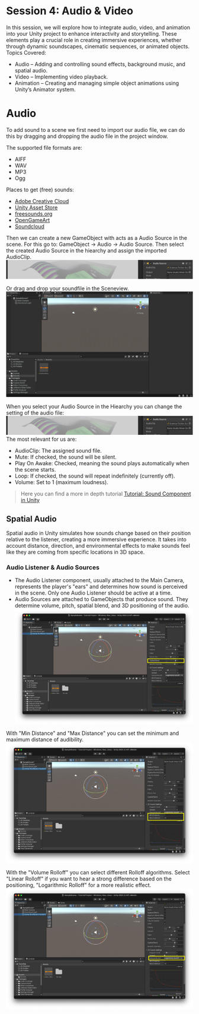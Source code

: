 # Session 4: Audio & Video

In this session, we will explore how to integrate audio, video, and animation into your Unity project to enhance interactivity and storytelling. These elements play a crucial role in creating immersive experiences, whether through dynamic soundscapes, cinematic sequences, or animated objects.
Topics Covered:

- Audio – Adding and controlling sound effects, background music, and spatial audio.
- Video – Implementing video playback.
- Animation – Creating and managing simple object animations using Unity’s Animator system.


# Audio 

To add sound to a scene we first need to import our audio file, we can do this by dragging and dropping the audio file in the project window. 

The supported file formats are: 
- AIFF 
- WAV 
- MP3
- Ogg 

Places to get (free) sounds: 
- [Adobe Creative Cloud](https://www.adobe.com/products/audition/offers/AdobeAuditionDLCSFX.html)
- [Unity Asset Store](https://assetstore.unity.com/?category=audio&free=true&orderBy=1)
- [freesounds.org](https://freesound.org/people/Nox_Sound/)
- [OpenGameArt](https://opengameart.org/art-search-advanced?field_art_type_tid%5B%5D=13)
- [Soundcloud](https://soundcloud.com/)


Then we can create a new GameObject with acts as a Audio Source in the scene. 
For this go to: GameObject -> Audio -> Audio Source. 
Then select the created Audio Source in the hiearchy and assign the imported AudioClip. 
![](images/Audio1.jpeg)

Or drag and drop your soundfile in the Sceneview. 
![](images/AudioSource.gif)

When you select your Audio Source in the Hiearchy you can change the setting of the audio file:
![](images/Audio1.jpeg)
The most relevant for us are: 
- AudioClip: The assigned sound file.
- Mute: If checked, the sound will be silent.
- Play On Awake: Checked, meaning the sound plays automatically when the scene starts.
- Loop: If checked, the sound will repeat indefinitely (currently off).
- Volume: Set to 1 (maximum loudness).

> Here you can find a more in depth tutorial [Tutorial: Sound Component in Unity](https://learn.unity.com/tutorial/working-with-audio-components-2019-3)


## Spatial Audio

Spatial audio in Unity simulates how sounds change based on their position relative to the listener, creating a more immersive experience. It takes into account distance, direction, and environmental effects to make sounds feel like they are coming from specific locations in 3D space.

### Audio Listener & Audio Sources

- The Audio Listener component, usually attached to the Main Camera, represents the player's "ears" and determines how sound is perceived in the scene. Only one Audio Listener should be active at a time.
- Audio Sources are attached to GameObjects that produce sound. They determine volume, pitch, spatial blend, and 3D positioning of the audio.
![](images/Audio1.jpg)

With "Min Distance" and "Max Distance" you can set the minimum and maximum distance of audibility. 
![](images/Audio2.jpg)

With the "Volume Rolloff" you can select different Rolloff algorithms. Select "Linear Rolloff" if you want to hear a strong difference based on the positioning, "Logarithmic Rolloff" for a more realistic effect. 
![](images/Audio3.jpg)





